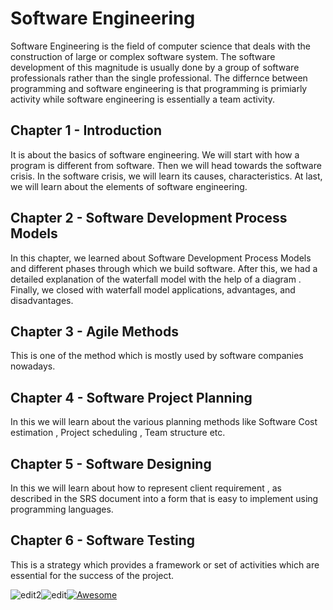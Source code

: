 # Software Engineering

Software Engineering is the field of computer science that deals with the construction of large or complex software system. The software development of this magnitude is usually done by a group of software professionals rather than the single professional. The differnce between programming and software engineering is that programming is primiarly activity while software engineering is essentially a team activity.


## Chapter 1 - Introduction

It is about the basics of software engineering. We will start with how a program is different from software. Then we will head towards the software crisis. In the software crisis, we will learn its causes, characteristics. At last, we will learn about the elements of software engineering.

## Chapter 2 -  Software Development Process Models

In this chapter, we learned about Software Development Process Models and different phases through which we build software. After this, we had a detailed explanation of the waterfall model with the help of a diagram . Finally, we closed with waterfall model applications, advantages, and disadvantages.

## Chapter 3 -  Agile Methods

This is one of the method which is mostly used by software companies nowadays.

## Chapter 4 - Software Project Planning

In this we will learn about the various planning methods like Software Cost estimation , Project scheduling , Team structure etc.

## Chapter 5 - Software Designing

In this we will learn about how to represent client requirement , as described in the SRS document into a form that is easy to implement using programming languages.

## Chapter 6 - Software Testing
This is a strategy which provides a framework or set of activities which are essential for the success of the project.

![edit2](https://img.shields.io/static/v1?label=Introduction&message=Software-Engineering&color=orange)![edit](https://img.shields.io/static/v1?label=PRs&message=Welcome&color=<COLOR>)[![Awesome](https://cdn.rawgit.com/sindresorhus/awesome/d7305f38d29fed78fa85652e3a63e154dd8e8829/media/badge.svg)](https://github.com/sindresorhus/awesome#readme)
